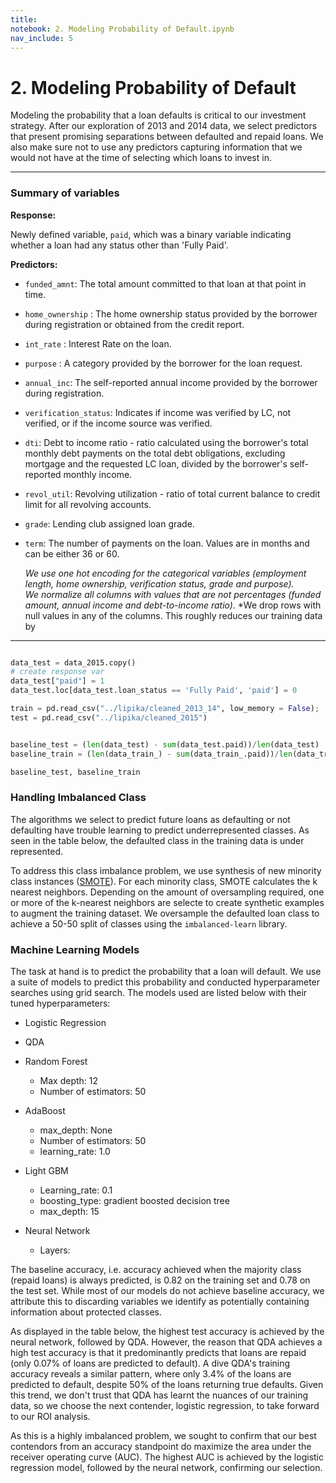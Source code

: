 ```yaml
---
title: 
notebook: 2. Modeling Probability of Default.ipynb
nav_include: 5
---
```



# 2. Modeling Probability of Default

Modeling the probability that a loan defaults is critical to our investment strategy. After our exploration of 2013 and 2014 data, we select predictors that present promising separations between defaulted and repaid loans. We also make sure not to use any predictors capturing information that we would not have at the time of selecting which loans to invest in.

---

### Summary of variables

**Response:**

Newly defined variable, `paid`, which was a binary variable indicating whether a loan had any status other than 'Fully Paid'. 

**Predictors:**

- `funded_amnt`: The total amount committed to that loan at that point in time.
- `home_ownership` : The home ownership status provided by the borrower during registration or obtained from the credit report.    
- `int_rate` : Interest Rate on the loan.
- `purpose` : A category provided by the borrower for the loan request.
- `annual_inc`: The self-reported annual income provided by the borrower during registration.
- `verification_status`: Indicates if income was verified by LC, not verified, or if the income source was verified.
- `dti`: Debt to income ratio - ratio calculated using the borrower's total monthly debt payments on the total debt obligations, excluding mortgage and the requested LC loan, divided by the borrower's self-reported monthly income.
- `revol_util`:  Revolving utilization - ratio of total current balance to credit limit for all revolving accounts.
- `grade`: Lending club assigned loan grade.
- `term`: The number of payments on the loan. Values are in months and can be either 36 or 60.

    *We use one hot encoding for the categorical variables (employment length, home ownership, verification status, grade and purpose).*    
    *We normalize all columns with values that are not percentages (funded amount, annual income and debt-to-income ratio).*
    *We drop rows with null values in any of the columns. This roughly reduces our training data by 
    
    
---



```python

```












```python
data_test = data_2015.copy()
# create response var
data_test["paid"] = 1
data_test.loc[data_test.loan_status == 'Fully Paid', 'paid'] = 0
```








```python
train = pd.read_csv("../lipika/cleaned_2013_14", low_memory = False);
test = pd.read_csv("../lipika/cleaned_2015")
```




```python

```




```python
baseline_test = (len(data_test) - sum(data_test.paid))/len(data_test)
baseline_train = (len(data_train_) - sum(data_train_.paid))/len(data_train_)
```




```python
baseline_test, baseline_train
```




### Handling Imbalanced Class

The algorithms we select to predict future loans as defaulting or not defaulting have trouble learning to predict underrepresented classes. As seen in the table below, the defaulted class in the training data is under represented. 

To address this class imbalance problem, we use synthesis of new minority class instances ([SMOTE](https://jair.org/index.php/jair/article/view/10302/24590)). For each minority class, SMOTE calculates the k nearest neighbors. Depending on the amount of oversampling required, one or more of the k-nearest neighbors are selecte to create synthetic examples to augment the training dataset. We oversample the defaulted loan class to achieve a 50-50 split of classes using the `imbalanced-learn` library.







### Machine Learning Models

The task at hand is to predict the probability that a loan will default. We use a suite of models to predict this probability and conducted hyperparameter searches using grid search. The models used are listed below with their tuned hyperparameters:

- Logistic Regression
- QDA
- Random Forest
    - Max depth: 12
    - Number of estimators: 50
- AdaBoost
    - max_depth: None
    - Number of estimators: 50
    - learning_rate: 1.0
- Light GBM
    - Learning_rate: 0.1
    - boosting_type: gradient boosted decision tree
    - max_depth: 15

- Neural Network
    - Layers: 
   
The baseline accuracy, i.e. accuracy achieved when the majority class (repaid loans) is always predicted, is 0.82 on the training set and 0.78 on the test set. While most of our models do not achieve baseline accuracy, we attribute this to discarding variables we identify as potentially containing information about protected classes.

As displayed in the table below, the highest test accuracy is achieved by the neural network, followed by QDA. However, the reason that QDA achieves a high test accuracy is that it predominantly predicts that loans are repaid (only 0.07\% of loans are predicted to default). A dive QDA's training accuracy reveals a similar pattern, where only 3.4\% of the loans are predicted to default, despite 50% of the loans returning true defaults. Given this trend, we don't trust that QDA has learnt the nuances of our training data, so we choose the next contender, logistic regression, to take forward to our ROI analysis.

As this is a highly imbalanced problem, we sought to confirm that our best contendors from an accuracy standpoint do maximize the area under the receiver operating curve (AUC). The highest AUC is achieved by the logistic regression model, followed by the neural network, confirming our selection.































